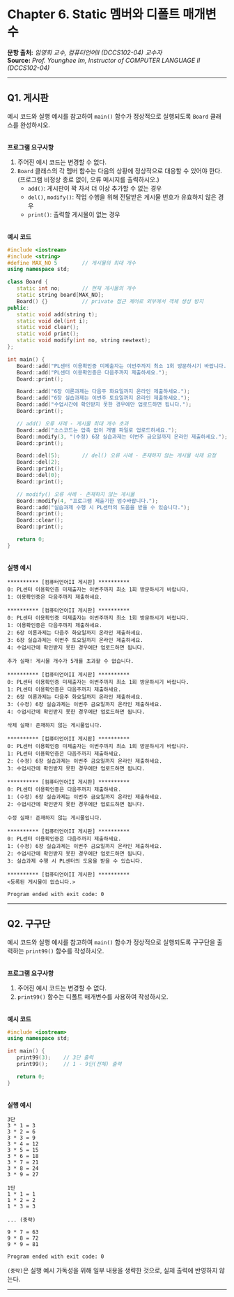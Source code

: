 # Chapter 6. Static 멤버와 디폴트 매개변수

**문항 출처:** *임영희 교수, 컴퓨터언어Ⅱ (DCCS102-04) 교수자* <br>
**Source:** *Prof. Younghee&nbsp;Im, Instructor of COMPUTER LANGUAGE Ⅱ (DCCS102-04)*

---

## Q1. 게시판

예시 코드와 실행 예시를 참고하여 `main()` 함수가 정상적으로 실행되도록 `Board` 클래스를 완성하시오.


<br>**프로그램 요구사항**

1. 주어진 예시 코드는 변경할 수 없다.
2. `Board` 클래스의 각 멤버 함수는 다음의 상황에 정상적으로 대응할 수 있어야 한다. (프로그램 비정상 종료 없이, 오류 메시지를 출력하시오.)
      - `add()`: 게시판이 꽉 차서 더 이상 추가할 수 없는 경우
      - `del()`, `modify()`: 작업 수행을 위해 전달받은 게시물 번호가 유효하지 않은 경우
      - `print()`: 출력할 게시물이 없는 경우


<br>**예시 코드**

```cpp
#include <iostream>
#include <string>
#define MAX_NO 5        // 게시물의 최대 개수
using namespace std;

class Board {
   static int no;       // 현재 게시물의 개수
   static string board[MAX_NO];
   Board() {}           // private 접근 제어로 외부에서 객체 생성 방지
public:
   static void add(string t);
   static void del(int i);
   static void clear();
   static void print();
   static void modify(int no, string newtext);
};

int main() {
   Board::add("PL센터 이용확인증 미제출자는 이번주까지 최소 1회 방문하시기 바랍니다.");
   Board::add("PL센터 이용확인증은 다음주까지 제출하세요.");
   Board::print();

   Board::add("6장 이론과제는 다음주 화요일까지 온라인 제출하세요.");
   Board::add("6장 실습과제는 이번주 토요일까지 온라인 제출하세요.");
   Board::add("수업시간에 확인받지 못한 경우에만 업로드하면 됩니다.");
   Board::print();

   // add() 오류 사례 - 게시물 최대 개수 초과
   Board::add("소스코드는 압축 없이 개별 파일로 업로드하세요.");
   Board::modify(3, "(수정) 6장 실습과제는 이번주 금요일까지 온라인 제출하세요.");
   Board::print();

   Board::del(5);       // del() 오류 사례 - 존재하지 않는 게시물 삭제 요청
   Board::del(2);
   Board::print();
   Board::del(0);
   Board::print();

   // modify() 오류 사례 - 존재하지 않는 게시물
   Board::modify(4, "프로그램 제출기한 엄수바랍니다.");
   Board::add("실습과제 수행 시 PL센터의 도움을 받을 수 있습니다.");
   Board::print();
   Board::clear();
   Board::print();

   return 0;
}
```


<br>**실행 예시**

```text
********** [컴퓨터언어II 게시판] **********
0: PL센터 이용확인증 미제출자는 이번주까지 최소 1회 방문하시기 바랍니다.
1: 이용확인증은 다음주까지 제출하세요.

********** [컴퓨터언어II 게시판] **********
0: PL센터 이용확인증 미제출자는 이번주까지 최소 1회 방문하시기 바랍니다.
1: 이용확인증은 다음주까지 제출하세요.
2: 6장 이론과제는 다음주 화요일까지 온라인 제출하세요.
3: 6장 실습과제는 이번주 토요일까지 온라인 제출하세요.
4: 수업시간에 확인받지 못한 경우에만 업로드하면 됩니다.

추가 실패! 게시물 개수가 5개를 초과할 수 없습니다.

********** [컴퓨터언어II 게시판] **********
0: PL센터 이용확인증 미제출자는 이번주까지 최소 1회 방문하시기 바랍니다.
1: PL센터 이용확인증은 다음주까지 제출하세요.
2: 6장 이론과제는 다음주 화요일까지 온라인 제출하세요.
3: (수정) 6장 실습과제는 이번주 금요일까지 온라인 제출하세요.
4: 수업시간에 확인받지 못한 경우에만 업로드하면 됩니다.

삭제 실패! 존재하지 않는 게시물입니다.

********** [컴퓨터언어II 게시판] **********
0: PL센터 이용확인증 미제출자는 이번주까지 최소 1회 방문하시기 바랍니다.
1: PL센터 이용확인증은 다음주까지 제출하세요.
2: (수정) 6장 실습과제는 이번주 금요일까지 온라인 제출하세요.
3: 수업시간에 확인받지 못한 경우에만 업로드하면 됩니다.

********** [컴퓨터언어II 게시판] **********
0: PL센터 이용확인증은 다음주까지 제출하세요.
1: (수정) 6장 실습과제는 이번주 금요일까지 온라인 제출하세요.
2: 수업시간에 확인받지 못한 경우에만 업로드하면 됩니다.

수정 실패! 존재하지 않는 게시물입니다.

********** [컴퓨터언어II 게시판] **********
0: PL센터 이용확인증은 다음주까지 제출하세요.
1: (수정) 6장 실습과제는 이번주 금요일까지 온라인 제출하세요.
2: 수업시간에 확인받지 못한 경우에만 업로드하면 됩니다.
3: 실습과제 수행 시 PL센터의 도움을 받을 수 있습니다.

********** [컴퓨터언어II 게시판] **********
<등록된 게시물이 없습니다.>

Program ended with exit code: 0
```



---

## Q2. 구구단

예시 코드와 실행 예시를 참고하여 `main()` 함수가 정상적으로 실행되도록 구구단을 출력하는 `print99()` 함수를 작성하시오.


<br>**프로그램 요구사항**

1. 주어진 예시 코드는 변경할 수 없다.
2. `print99()` 함수는 디폴트 매개변수를 사용하여 작성하시오.


<br>**예시 코드**

```cpp
#include <iostream>
using namespace std;

int main() {
   print99(3);    // 3단 출력
   print99();     // 1 - 9단(전체) 출력

   return 0;
}
```


<br>**실행 예시**

```text
3단
3 * 1 = 3
3 * 2 = 6
3 * 3 = 9
3 * 4 = 12
3 * 5 = 15
3 * 6 = 18
3 * 7 = 21
3 * 8 = 24
3 * 9 = 27

1단
1 * 1 = 1
1 * 2 = 2
1 * 3 = 3

... (중략)

9 * 7 = 63
9 * 8 = 72
9 * 9 = 81

Program ended with exit code: 0
```
`(중략)`은 실행 예시 가독성을 위해 일부 내용을 생략한 것으로, 실제 출력에 반영하지 않는다.



---